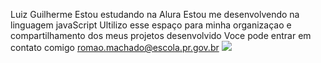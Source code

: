 Luiz Guilherme
Estou estudando na Alura
Estou me desenvolvendo na linguagem javaScript
Ultilizo esse espaço para minha organizaçao e compartilhamento dos meus projetos desenvolvido 
Voce pode entrar em contato comigo
romao.machado@escola.pr.gov.br
![](https://www.google.com/url?sa=i&url=https%3A%2F%2Fgifsec.com%2Famong-us-gifs%2F&psig=AOvVaw0LD7QmPS7lx3ym7X5jxBM_&ust=1720017207891000&source=images&cd=vfe&opi=89978449&ved=0CBEQjRxqFwoTCNDBgM3JiIcDFQAAAAAdAAAAABAT)
